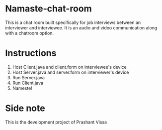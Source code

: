 # Namaste-chat-room
This is a chat room built specifically for job interviews between an interviewer and interviewee. It is an audio and video communication along with a chatroom option. 
# Instructions
1) Host Client.java and client.form on interviewee's device
2) Host Server.java and server.form on interviewer's device
3) Run Server.java
4) Run Client.java
5) Nameste!
# Side note
This is the development project of Prashant Vissa

